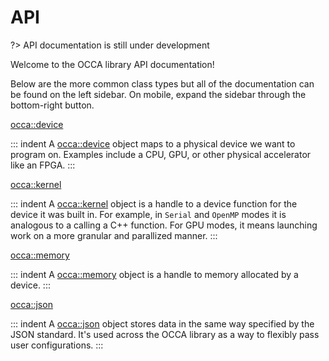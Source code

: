 # API

?> API documentation is still under development

Welcome to the OCCA library API documentation!


Below are the more common class types but all of the documentation can be found on the left sidebar.
On mobile, expand the sidebar through the bottom-right button.

[occa::device](/api/device/)

::: indent
A [occa::device](/api/device/) object maps to a physical device we want to program on.
Examples include a CPU, GPU, or other physical accelerator like an FPGA.
:::

[occa::kernel](/api/kernel/)

::: indent
A [occa::kernel](/api/kernel/) object is a handle to a device function for the device it was built in.
For example, in `Serial` and `OpenMP` modes it is analogous to a calling a C++ function.
For GPU modes, it means launching work on a more granular and parallized manner.
:::

[occa::memory](/api/memory/)

::: indent
A [occa::memory](/api/memory/) object is a handle to memory allocated by a device.
:::

[occa::json](/api/json/)

::: indent
A [occa::json](/api/json/) object stores data in the same way specified by the JSON standard.
It's used across the OCCA library as a way to flexibly pass user configurations.
:::
